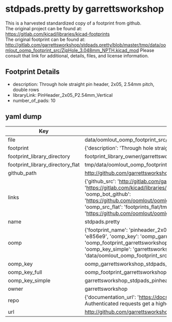 # stdpads.pretty by garrettsworkshop  
This is a harvested standardized copy of a footprint from github.  
The original project can be found at:  
https://gitlab.com/kicad/libraries/kicad-footprints  
The original footprint can be found at:
http://gitlab.com/garrettsworkshop/stdpads.pretty/blob/master/tmp/data/oomlout_oomp_footprint_src/ZipHole_3.048mm_NPTH.kicad_mod
Please consult that link for additional, details, files, and license information.  
## Footprint Details
* description: Through hole straight pin header, 2x05, 2.54mm pitch, double rows  
* libraryLink: PinHeader_2x05_P2.54mm_Vertical  
* number_of_pads: 10  
## yaml dump  
| Key | Value |  
| --- | --- |  
| file | data/oomlout_oomp_footprint_src/stdpads.pretty/PinHeader_2x05_P2.54mm_Vertical.kicad_mod |  
| footprint | {'description': 'Through hole straight pin header, 2x05, 2.54mm pitch, double rows', 'libraryLink': 'PinHeader_2x05_P2.54mm_Vertical', 'number_of_pads': 10} |  
| footprint_library_directory | footprint_library_owner/garrettsworkshop_stdpads.pretty |  
| footprint_library_directory_flat | tmp/data/oomlout_oomp_footprint_src/footprints_flat/garrettsworkshop_stdpads_pinheader_2x05_p2_54mm_vertical/working |  
| github_path | http://github.com/garrettsworkshop/stdpads.pretty/blob/master/tmp/data/oomlout_oomp_footprint_src/PinHeader_2x05_P2.54mm_Vertical.kicad_mod |  
| links | {'github_src': 'http://gitlab.com/garrettsworkshop/stdpads.pretty/blob/master/tmp/data/oomlout_oomp_footprint_src/ZipHole_3.048mm_NPTH.kicad_mod', 'github_src_repo': 'https://gitlab.com/kicad/libraries/kicad-footprints', 'oomp_bot': 'tmp/data/oomlout_oomp_footprint_src/footprints/garrettsworkshop_stdpads_pinheader_2x05_p2_54mm_vertical/working', 'oomp_bot_github': 'https://github.com/oomlout/oomlout_oomp_footprint_bot/tree/main/tmp/data/oomlout_oomp_footprint_src/footprints/garrettsworkshop_stdpads_pinheader_2x05_p2_54mm_vertical/working', 'oomp_src_flat': 'footprints_flat/tmp/data/oomlout_oomp_footprint_src/footprints_flat/garrettsworkshop_stdpads_pinheader_2x05_p2_54mm_vertical/working', 'oomp_src_flat_github': 'https://github.com/oomlout/oomlout_oomp_footprint_src/tree/main/tmp/data/oomlout_oomp_footprint_src/footprints_flat/garrettsworkshop_stdpads_pinheader_2x05_p2_54mm_vertical/working'} |  
| name | stdpads.pretty |  
| oomp | {'footprint_name': 'pinheader_2x05_p2_54mm_vertical', 'library_name': 'stdpads', 'md5': 'e856e99cb21011d9bf3351f48806f11f', 'md5_10': 'e856e99cb2', 'md5_5': 'e856e', 'md5_6': 'e856e9', 'oomp_key': 'oomp_garrettsworkshop_stdpads_pinheader_2x05_p2_54mm_vertical', 'oomp_key_extra': 'oomp_footprint_garrettsworkshop_stdpads_pinheader_2x05_p2_54mm_vertical', 'oomp_key_full': 'oomp_footprint_garrettsworkshop_stdpads_pinheader_2x05_p2_54mm_vertical_e856e9', 'oomp_key_simple': 'garrettsworkshop_stdpads_pinheader_2x05_p2_54mm_vertical', 'original_filename': 'data/oomlout_oomp_footprint_src/stdpads.pretty/PinHeader_2x05_P2.54mm_Vertical.kicad_mod', 'owner_name': 'garrettsworkshop'} |  
| oomp_key | oomp_garrettsworkshop_stdpads_pinheader_2x05_p2_54mm_vertical |  
| oomp_key_full | oomp_footprint_garrettsworkshop_stdpads_pinheader_2x05_p2_54mm_vertical |  
| oomp_key_simple | garrettsworkshop_stdpads_pinheader_2x05_p2_54mm_vertical |  
| owner | garrettsworkshop |  
| repo | {'documentation_url': 'https://docs.github.com/rest/overview/resources-in-the-rest-api#rate-limiting', 'message': "API rate limit exceeded for 84.66.142.224. (But here's the good news: Authenticated requests get a higher rate limit. Check out the documentation for more details.)"} |  
| url | http://github.com/garrettsworkshop/stdpads.pretty |  

